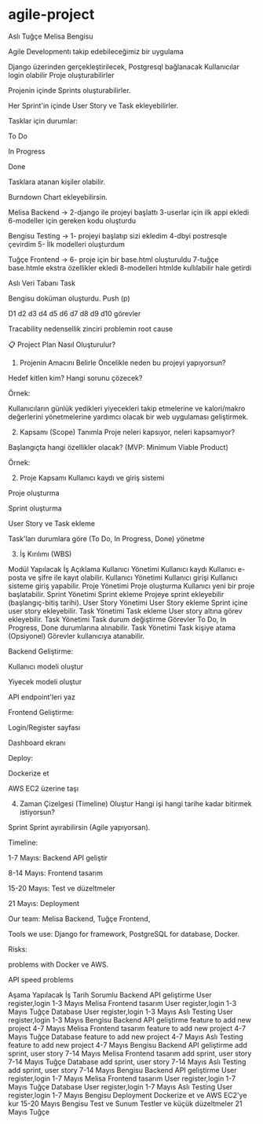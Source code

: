 # agile-project

Aslı Tuğçe Melisa Bengisu

Agile Developmentı takip edebileceğimiz bir uygulama

Django üzerinden gerçekleştirilecek, Postgresql bağlanacak 
Kullanıcılar login olabilir 
Proje oluşturabilirler

Projenin içinde Sprints oluşturabilirler.

Her Sprint'in içinde User Story ve Task ekleyebilirler.

Tasklar için durumlar:

To Do

In Progress

Done

Tasklara atanan kişiler olabilir.

Burndown Chart ekleyebilirsin. 

Melisa Backend -> 2-django ile projeyi başlattı 3-userlar için ilk appi ekledi 6-modeller için gereken kodu oluşturdu

Bengisu Testing -> 1- projeyi başlatıp sizi ekledim 4-dbyi postresqle çevirdim 5- İlk modelleri oluşturdum

Tuğçe Frontend -> 6- proje için bir base.html oluşturuldu 7-tuğçe base.htmle ekstra özellikler ekledi 8-modelleri htmlde kullılabilir hale getirdi

Aslı Veri Tabanı
Task

Bengisu doküman oluşturdu. Push (p)

D1 d2 d3 d4 d5 d6 d7 d8 d9 d10 görevler

Tracability nedensellik zinciri problemin root cause

📋 Project Plan Nasıl Oluşturulur?
1. Projenin Amacını Belirle
Öncelikle neden bu projeyi yapıyorsun? 

Hedef kitlen kim? Hangi sorunu çözecek?

Örnek:

Kullanıcıların günlük yedikleri yiyecekleri takip etmelerine ve kalori/makro değerlerini yönetmelerine yardımcı olacak bir web uygulaması geliştirmek.

2. Kapsamı (Scope) Tanımla
Proje neleri kapsıyor, neleri kapsamıyor?

Başlangıçta hangi özellikler olacak? (MVP: Minimum Viable Product)

Örnek:

2. Proje Kapsamı
Kullanıcı kaydı ve giriş sistemi

Proje oluşturma

Sprint oluşturma

User Story ve Task ekleme

Task'ları durumlara göre (To Do, In Progress, Done) yönetme

3. İş Kırılımı (WBS)

Modül	Yapılacak İş	Açıklama
Kullanıcı Yönetimi	Kullanıcı kaydı	Kullanıcı e-posta ve şifre ile kayıt olabilir.
Kullanıcı Yönetimi	Kullanıcı girişi	Kullanıcı sisteme giriş yapabilir.
Proje Yönetimi	Proje oluşturma	Kullanıcı yeni bir proje başlatabilir.
Sprint Yönetimi	Sprint ekleme	Projeye sprint ekleyebilir (başlangıç-bitiş tarihi).
User Story Yönetimi	User Story ekleme	Sprint içine user story ekleyebilir.
Task Yönetimi	Task ekleme	User story altına görev ekleyebilir.
Task Yönetimi	Task durum değiştirme	Görevler To Do, In Progress, Done durumlarına alınabilir.
Task Yönetimi	Task kişiye atama (Opsiyonel)	Görevler kullanıcıya atanabilir.

Backend Geliştirme:

Kullanıcı modeli oluştur

Yiyecek modeli oluştur

API endpoint'leri yaz

Frontend Geliştirme:

Login/Register sayfası

Dashboard ekranı

Deploy:

Dockerize et

AWS EC2 üzerine taşı

4. Zaman Çizelgesi (Timeline) Oluştur
Hangi işi hangi tarihe kadar bitirmek istiyorsun?

Sprint Sprint ayırabilirsin (Agile yapıyorsan).

Timeline:

1-7 Mayıs: Backend API geliştir

8-14 Mayıs: Frontend tasarım

15-20 Mayıs: Test ve düzeltmeler

21 Mayıs: Deployment

Our team: Melisa Backend, Tuğçe Frontend, 

Tools we use:
Django for framework, PostgreSQL for database, Docker.

Risks:

problems with Docker ve AWS.

API speed problems


Aşama	                      Yapılacak İş	               Tarih	                      Sorumlu
Backend API geliştirme	   User register,login 	           1-3 Mayıs	                   Melisa
Frontend tasarım	       User register,login	           1-3 Mayıs	                   Tuğçe
Database                   User register,login             1-3 Mayıs                        Aslı
Testing                    User register,login             1-3 Mayıs                       Bengisu
Backend API geliştirme	   feature to add new project      4-7 Mayıs	                   Melisa
Frontend tasarım	       feature to add new project 	   4-7 Mayıs	                   Tuğçe
Database                   feature to add new project      4-7 Mayıs                        Aslı
Testing                    feature to add new project      4-7 Mayıs                       Bengisu
Backend API geliştirme	   add sprint, user story 	       7-14 Mayıs	                   Melisa
Frontend tasarım	       add sprint, user story 	       7-14 Mayıs	                   Tuğçe
Database                   add sprint, user story 	       7-14 Mayıs                        Aslı
Testing                    add sprint, user story 	       7-14 Mayıs                      Bengisu
Backend API geliştirme	   User register,login 	           1-7 Mayıs	                   Melisa
Frontend tasarım	       User register,login	           1-7 Mayıs	                   Tuğçe
Database                   User register,login             1-7 Mayıs                        Aslı
Testing                    User register,login             1-7 Mayıs                       Bengisu
Deployment	Dockerize et ve AWS EC2'ye kur	15-20 Mayıs	Bengisu
Test ve Sunum	Testler ve küçük düzeltmeler	21 Mayıs	Tuğçe